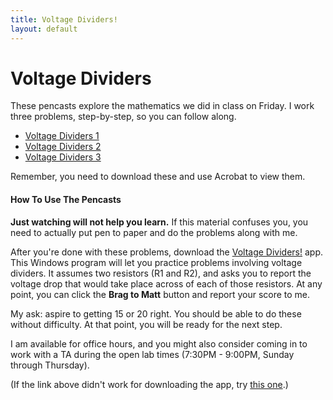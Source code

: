 ```yaml
---
title: Voltage Dividers!
layout: default
---
```


# Voltage Dividers

These pencasts explore the mathematics we did in class on Friday. I work three problems, step-by-step, so you can follow along. 

* [Voltage Dividers 1]({{site.url}}/downloads/20120929-voltage-dividers-01-pencast.pdf)
* [Voltage Dividers 2]({{site.url}}/downloads/20120929-voltage-dividers-02-pencast.pdf)
* [Voltage Dividers 3]({{site.url}}/downloads/20120929-voltage-dividers-03-pencast.pdf)

Remember, you need to download these and use Acrobat to view them.

#### How To Use The Pencasts

**Just watching will not help you learn.** If this material confuses you, you need to actually put pen to paper and do the problems along with me. 

After you're done with these problems, download the [Voltage Dividers!](http://goo.gl/C0aoo) app. This Windows program will let you practice problems involving voltage dividers. It assumes two resistors (R1 and R2), and asks you to report the voltage drop that would take place across of each of those resistors. At any point, you can click the **Brag to Matt** button and report your score to me. 

My ask: aspire to getting 15 or 20 right. You should be able to do these without difficulty. At that point, you will be ready for the next step.

I am available for office hours, and you might also consider coming in to work with a TA during the open lab times (7:30PM - 9:00PM, Sunday through Thursday).

(If the link above didn't work for downloading the app, try [this one](http://jadud.com/people/mcj/files/voltage-dividers.zip).)
